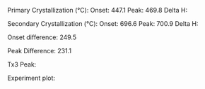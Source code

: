 Primary Crystallization (°C):
	Onset: 447.1
	Peak: 469.8
	Delta H: 

Secondary Crystallization  (°C):
	Onset: 696.6
	Peak: 700.9
	Delta H:

Onset difference: 249.5

Peak Difference: 231.1

Tx3 Peak:

Experiment plot:

